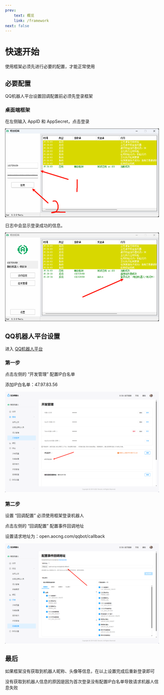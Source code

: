 ```yaml
---
prev:
    text: 概览
    link: /framework
next: false
---
```

# 快速开始

使用框架必须先进行必要的配置，才能正常使用

## 必要配置

QQ机器人平台设置回调配置前必须先登录框架

### 桌面端框架

在左侧输入 AppID 和 AppSecret，点击登录

![alt text](..\public\images\2025-09-25_15-27-32.png)

日志中会显示登录成功的信息。

![alt text](../public/images/2025-09-25_15-29-48.png)


## QQ机器人平台设置

进入 [QQ机器人平台]()

### 第一步

点击左侧的 “开发管理” 配置IP白名单

添加IP白名单：47.97.83.56

![alt text](../public/images/2025-09-25_15-42-54.png)

### 第二步

设置 “回调配置” 必须使用框架登录机器人

点击左侧的 “回调配置” 配置事件回调地址

设置请求地址为：open.aocng.com/qqbot/callback

![alt text](../public/images/2025-09-25_15-46-42.png)

## 最后

如果框架没有获取到机器人昵称、头像等信息，在以上设置完成后重新登录即可

没有获取到机器人信息的原因是因为首次登录没有配置IP白名单导致请求机器人信息失败
